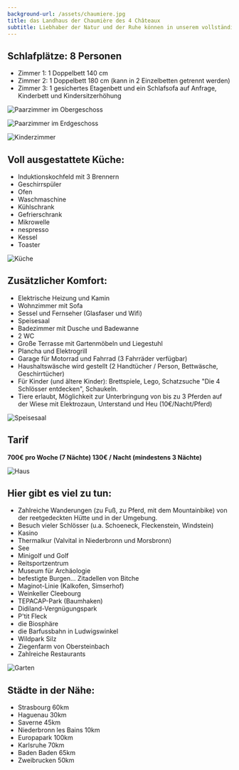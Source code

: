 ```yaml
---
background-url: /assets/chaumiere.jpg
title: das Landhaus der Chaumière des 4 Châteaux
subtitle: Liebhaber der Natur und der Ruhe können in unserem vollständig renovierten Reetdachhaus im regionalen Naturpark Vosges du Nord neue Energie tanken.
---
```

## Schlafplätze: 8 Personen

* Zimmer 1: 1 Doppelbett 140 cm
* Zimmer 2: 1 Doppelbett 180 cm (kann in 2 Einzelbetten getrennt werden)
* Zimmer 3: 1 gesichertes Etagenbett und ein Schlafsofa
  auf Anfrage, Kinderbett und Kindersitzerhöhung

![Paarzimmer im Obergeschoss](/assets/chambre_parents.jpg "Paarzimmer im Obergeschoss")

![Paarzimmer im Erdgeschoss](/assets/chambre_amis.jpg "Paarzimmer im Erdgeschoss")

![Kinderzimmer](/assets/chambre_enfants.jpg "Kinderzimmer")

## Voll ausgestattete Küche:

* Induktionskochfeld mit 3 Brennern
* Geschirrspüler
* Ofen
* Waschmaschine
* Kühlschrank
* Gefrierschrank
* Mikrowelle
* nespresso
* Kessel
* Toaster

![Küche](/assets/cuisine.jpg "Küche")

## Zusätzlicher Komfort:

* Elektrische Heizung und Kamin
* Wohnzimmer mit Sofa
* Sessel und Fernseher (Glasfaser und Wifi)
* Speisesaal
* Badezimmer mit Dusche und Badewanne
* 2 WC
* Große Terrasse mit Gartenmöbeln und Liegestuhl
* Plancha und Elektrogrill
* Garage für Motorrad und Fahrrad (3 Fahrräder verfügbar)
* Haushaltswäsche wird gestellt (2 Handtücher / Person, Bettwäsche, Geschirrtücher)
* Für Kinder (und ältere Kinder): Brettspiele, Lego, Schatzsuche "Die 4 Schlösser entdecken", Schaukeln.
* Tiere erlaubt, Möglichkeit zur Unterbringung von bis zu 3 Pferden auf der Wiese mit Elektrozaun, Unterstand und Heu (10€/Nacht/Pferd)

![Speisesaal](/assets/salle_a_manger.jpg "Speisesaal")

## Tarif

**700€ pro Woche (7 Nächte) 130€ / Nacht (mindestens 3 Nächte)**

![Haus](/assets/maison.jpg "Haus")

## Hier gibt es viel zu tun:

* Zahlreiche Wanderungen (zu Fuß, zu Pferd, mit dem Mountainbike) von der reetgedeckten Hütte und in der Umgebung.
* Besuch vieler Schlösser (u.a. Schoeneck, Fleckenstein, Windstein)
* Kasino
* Thermalkur (Valvital in Niederbronn und Morsbronn)
* See
* Minigolf und Golf
* Reitsportzentrum
* Museum für Archäologie
* befestigte Burgen... Zitadellen von Bitche
* Maginot-Linie (Kalkofen, Simserhof)
* Weinkeller Cleebourg
* TEPACAP-Park (Baumhaken)
* Didiland-Vergnügungspark
* P'tit Fleck
* die Biosphäre
* die Barfussbahn in Ludwigswinkel
* Wildpark Silz
* Ziegenfarm von Obersteinbach
* Zahlreiche Restaurants

![Garten](/assets/jardin.jpg "Garten")

## Städte in der Nähe:

* Strasbourg 60km
* Haguenau 30km
* Saverne 45km
* Niederbronn les Bains 10km
* Europapark 100km
* Karlsruhe 70km
* Baden Baden 65km
* Zweibrucken 50km
